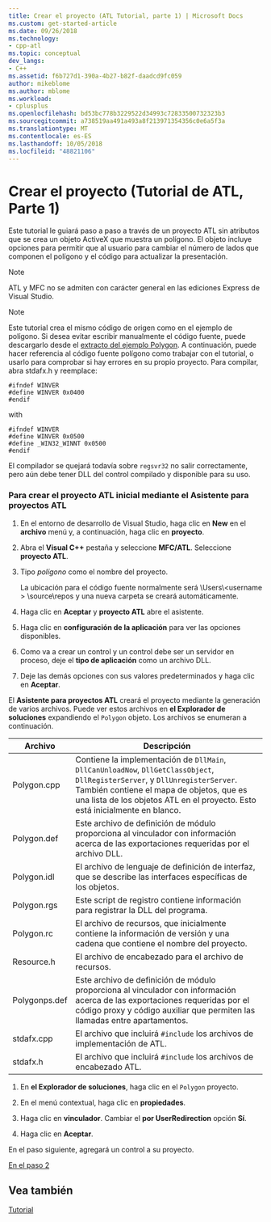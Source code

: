 ```yaml
---
title: Crear el proyecto (ATL Tutorial, parte 1) | Microsoft Docs
ms.custom: get-started-article
ms.date: 09/26/2018
ms.technology:
- cpp-atl
ms.topic: conceptual
dev_langs:
- C++
ms.assetid: f6b727d1-390a-4b27-b82f-daadcd9fc059
author: mikeblome
ms.author: mblome
ms.workload:
- cplusplus
ms.openlocfilehash: bd53bc778b3229522d34993c72833500732323b3
ms.sourcegitcommit: a738519aa491a493a8f213971354356c0e6a5f3a
ms.translationtype: MT
ms.contentlocale: es-ES
ms.lasthandoff: 10/05/2018
ms.locfileid: "48821106"
---
```

# <a name="creating-the-project-atl-tutorial-part-1"></a>Crear el proyecto (Tutorial de ATL, Parte 1)

Este tutorial le guiará paso a paso a través de un proyecto ATL sin atributos que se crea un objeto ActiveX que muestra un polígono. El objeto incluye opciones para permitir que al usuario para cambiar el número de lados que componen el polígono y el código para actualizar la presentación.

> [!NOTE]
> ATL y MFC no se admiten con carácter general en las ediciones Express de Visual Studio.

> [!NOTE]
> Este tutorial crea el mismo código de origen como en el ejemplo de polígono. Si desea evitar escribir manualmente el código fuente, puede descargarlo desde el [extracto del ejemplo Polygon](https://github.com/Microsoft/VCSamples/tree/master/VC2008Samples/ATL/Controls/Polygon). A continuación, puede hacer referencia al código fuente polígono como trabajar con el tutorial, o usarlo para comprobar si hay errores en su propio proyecto.
> Para compilar, abra stdafx.h y reemplace:
> ```
> #ifndef WINVER  
> #define WINVER 0x0400   
> #endif
> ```
> with
> ```
> #ifndef WINVER  
> #define WINVER 0x0500
> #define _WIN32_WINNT 0x0500
> #endif
> ```
> El compilador se quejará todavía sobre `regsvr32` no salir correctamente, pero aún debe tener DLL del control compilado y disponible para su uso.

### <a name="to-create-the-initial-atl-project-using-the-atl-project-wizard"></a>Para crear el proyecto ATL inicial mediante el Asistente para proyectos ATL

1. En el entorno de desarrollo de Visual Studio, haga clic en **New** en el **archivo** menú y, a continuación, haga clic en **proyecto**.

1. Abra el **Visual C++** pestaña y seleccione **MFC/ATL**. Seleccione **proyecto ATL**.

1. Tipo *polígono* como el nombre del proyecto.

    La ubicación para el código fuente normalmente será \Users\\\<username > \source\repos y una nueva carpeta se creará automáticamente.

1. Haga clic en **Aceptar** y **proyecto ATL** abre el asistente.

1. Haga clic en **configuración de la aplicación** para ver las opciones disponibles.

1. Como va a crear un control y un control debe ser un servidor en proceso, deje el **tipo de aplicación** como un archivo DLL.

1. Deje las demás opciones con sus valores predeterminados y haga clic en **Aceptar**.

El **Asistente para proyectos ATL** creará el proyecto mediante la generación de varios archivos. Puede ver estos archivos en **el Explorador de soluciones** expandiendo el `Polygon` objeto. Los archivos se enumeran a continuación.

|Archivo|Descripción|
|----------|-----------------|
|Polygon.cpp|Contiene la implementación de `DllMain`, `DllCanUnloadNow`, `DllGetClassObject`, `DllRegisterServer`, y `DllUnregisterServer`. También contiene el mapa de objetos, que es una lista de los objetos ATL en el proyecto. Esto está inicialmente en blanco.|
|Polygon.def|Este archivo de definición de módulo proporciona al vinculador con información acerca de las exportaciones requeridas por el archivo DLL.|
|Polygon.idl|El archivo de lenguaje de definición de interfaz, que se describe las interfaces específicas de los objetos.|
|Polygon.rgs|Este script de registro contiene información para registrar la DLL del programa.|
|Polygon.rc|El archivo de recursos, que inicialmente contiene la información de versión y una cadena que contiene el nombre del proyecto.|
|Resource.h|El archivo de encabezado para el archivo de recursos.|
|Polygonps.def|Este archivo de definición de módulo proporciona al vinculador con información acerca de las exportaciones requeridas por el código proxy y código auxiliar que permiten las llamadas entre apartamentos.|
|stdafx.cpp|El archivo que incluirá `#include` los archivos de implementación de ATL.|
|stdafx.h|El archivo que incluirá `#include` los archivos de encabezado ATL.|

1. En **el Explorador de soluciones**, haga clic en el `Polygon` proyecto.

1. En el menú contextual, haga clic en **propiedades**.

1. Haga clic en **vinculador**. Cambiar el **por UserRedirection** opción **Sí**.

1. Haga clic en **Aceptar**.

En el paso siguiente, agregará un control a su proyecto.

[En el paso 2](../atl/adding-a-control-atl-tutorial-part-2.md)

## <a name="see-also"></a>Vea también

[Tutorial](../atl/active-template-library-atl-tutorial.md)
